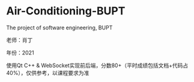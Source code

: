 # Air-Conditioning-BUPT
The project of software engineering, BUPT

老师：肖丁

年份：2021

使用Qt C++ & WebSocket实现前后端，分数80+（平时成绩包括文档+代码占40%），仅供参考，以课程要求为准

